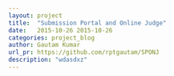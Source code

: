 ```yaml
---
layout: project
title:  "Submission Portal and Online Judge"
date:   2015-10-26 2015-10-26
categories: project_blog
author: Gautam Kumar
url_pr: https://github.com/rptgautam/SPONJ
description: "wdasdxz"
---
```


